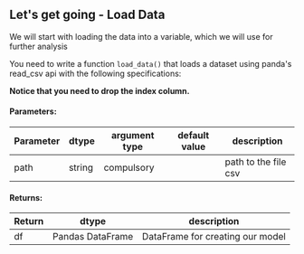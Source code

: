 ## Let's get going - Load Data

We will start with loading the data into a variable, which we will use for further analysis

You need to write a function `load_data()` that loads a dataset using panda's read_csv api with the following specifications:

**Notice that you need to drop the index column.**

#### Parameters:

| Parameter | dtype | argument type | default value | description |
| --- | --- | --- | --- | --- |
| path | string | compulsory |  | path to the file csv |


#### Returns:

| Return | dtype | description |
| --- | --- | --- |
| df | Pandas DataFrame | DataFrame for creating our model |
